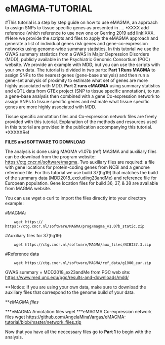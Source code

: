 # eMAGMA-TUTORIAL

#This tutorial is a step by step guide on how to use eMAGMA, an approach to assign SNPs to tissue specific genes as presented in …. *XXXX add reference (which reference to use new one or Gerring 2019 add link!XXX.
#Here we provide the scripts and files to apply the eMAGMA approach and generate a list of individual genes risk genes and gene-co-expression networks using genome-wide summary statistics. 
In this tutorial we use the GWAS summary statistics from a GWAS in Major Depression Disorders (MDD), publicly available in the Psychiatric Genomic Consortium (PGC) website. We provide an example with MDD, but you can use the scripts with your own data. 
The tutorial is divided in two parts: **Part 1 Runs MAGMA** to assign SNPs to the nearest genes (gene-base analysis) and then run a gene-set analysis of proximity to estimate what set of genes are more highly associated with MDD. **Part 2 runs eMAGMA** using summary statistics and eQTL data from GTEx project (SNP to tissue specific annotation), to run a gene-base analysis then combined with a gene Co-expression network to assign SNPs to tissue specific genes and estimate what tissue specific genes are more highly associated with MDD.

Tissue specific annotation files and Co-expression network files are freely provided with this tutorial. Explanation of the methods and resources used in this tutorial are provided in the publication accompanying this tutorial. *XXXXXRef

**FILES and SOFTWARE TO DOWNLOAD**

The analysis is done using MAGMA v1.07b (ref) MAGMA and auxiliary files can be download from the program website: https://ctg.cncr.nl/software/magma.
Two auxiliary files are required: a file with gene locations for protein-coding genes from NCBI and a genome reference file. For this tutorial we use build 37(hg19) that matches the build of the summary data (MDD2018_excluding23andMe) and reference file for European population. Gene location files for build 36, 37, & 38 are available from MAGMA website.

You can use wget o curl to import the files directly into your directory example:

#MAGMA: 
        
        wget https:// https://ctg.cncr.nl/software/MAGMA/prog/magma_v1.07b_static.zip

#Auxiliary files for 37(hg19): 
        
        wget https://ctg.cncr.nl/software/MAGMA/aux_files/NCBI37.3.zip

#Reference data 
        
        wget https://ctg.cncr.nl/software/MAGMA/ref_data/g1000_eur.zip

GWAS summary = MDD2018_ex23andMe from PGC web site: https://www.med.unc.edu/pgc/results-and-downloads/mdd/

**Notice: If you are using your own data, make sure to download the auxiliary files that correspond to the genome build of your data.

***eMAGMA files* 

***eMAGMA Annotation files 
        wget 
***eMAGMA Co-expression network files
        wget https://github.com/AngelaMinaVargas/eMAGMA-tutorial/blob/master/network_files.zip 
        

Now that you have all the neccessary files go to **Part 1** to begin with the analysis.
